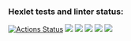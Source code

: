 ### Hexlet tests and linter status:
[![Actions Status](https://github.com/nic11371/python-project-50/actions/workflows/hexlet-check.yml/badge.svg)](https://github.com/nic11371/python-project-50/actions)
<a href="https://codeclimate.com/github/nic11371/python-project-50/maintainability"><img src="https://api.codeclimate.com/v1/badges/29de4b94184ab620c6d3/maintainability" /></a>
<a href="https://codeclimate.com/github/nic11371/python-project-50/test_coverage"><img src="https://api.codeclimate.com/v1/badges/29de4b94184ab620c6d3/test_coverage" /></a>
<a href="https://asciinema.org/a/2082j12WMnPasesX6FhDkuuqy" target="_blank"><img src="https://asciinema.org/a/2082j12WMnPasesX6FhDkuuqy.svg" /></a>
<a href="https://asciinema.org/a/674742" target="_blank"><img src="https://asciinema.org/a/674742.svg" /></a>
<a href="https://asciinema.org/a/677649" target="_blank"><img src="https://asciinema.org/a/677649.svg" /></a>